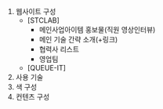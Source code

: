 1. 웹사이트 구성
	- [STCLAB]
		- 메인사업아이템 홍보물(직원 영상인터뷰)
		- 메인 기술 간략 소개(+링크)
		- 협력사 리스트
		- 영업팀
	- [QUEUE-IT]
1. 사용 기술
2. 색 구성
3. 컨텐츠 구성